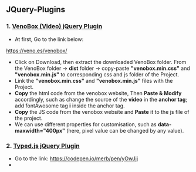 ## JQuery-Plugins
### 1. <ins> VenoBox (Video) jQuery Plugin </ins>
- At first, Go to the link below:

https://veno.es/venobox/

- Click on Download, then extract the downloaded VenoBox folder. From the VenoBox folder -> **dist** folder -> copy-paste **"venobox.min.css"** and **"venobox.min.js"** to corresponding css and js folder of the Project.
- Link the **"venobox.min.css"** and **"venobox.min.js"** files with the Project.
- **Copy** the html code from the venobox website, Then **Paste & Modify** accordingly, such as change the source of the **video** in the **anchor tag**; add fontAwosome tag **i** inside the anchor tag.
- **Copy** the JS code from the venobox website and **Paste** it to the js file of the project.
- We can use different properties for customisation, such as **data-maxwidth="400px"** (here, pixel value can be changed by any value).

### 2. <ins> Typed.js jQuery Plugin </ins>
*  Go to the link: https://codepen.io/merb/pen/yOwJjj
*  
